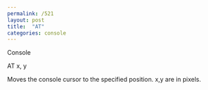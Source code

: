 ```yaml
---
permalink: /521
layout: post
title:  "AT"
categories: console
---
```

Console

AT x, y

Moves the console cursor to the specified position. x,y are in pixels.

